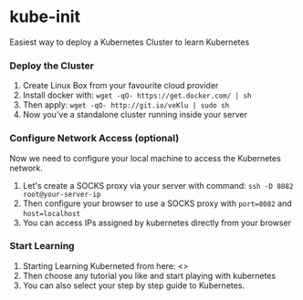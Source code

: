 # kube-init

Easiest way to deploy a Kubernetes Cluster to learn Kubernetes

### Deploy the Cluster

1. Create Linux Box from your favourite cloud provider
2. Install docker with: `wget -qO- https://get.docker.com/ | sh`
2. Then apply: `wget -qO- http://git.io/veKlu | sudo sh`
3. Now you've a standalone cluster running inside your server

### Configure Network Access (optional)
Now we need to configure your local machine to access the Kubernetes network.

1. Let's create a SOCKS proxy via your server with command: `ssh -D 8082 root@your-server-ip`
2. Then configure your browser to use a SOCKS proxy with `port=8082` and `host=localhost`
3. You can access IPs assigned by kubernetes directly from your browser

### Start Learning
1. Starting Learning Kuberneted from here: <>
2. Then choose any tutorial you like and start playing with kubernetes
3. You can also select your step by step guide to Kubernetes.
